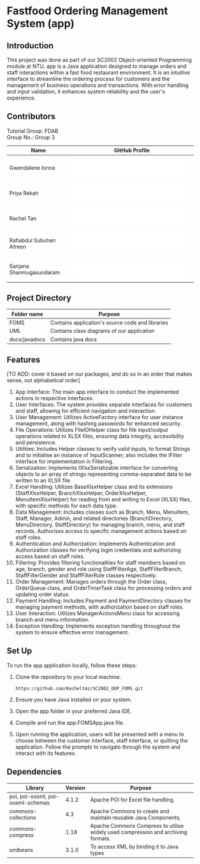 # Fastfood Ordering Management System (app)

## Introduction

This project was done as part of our SC2002 Object-oriented Programming module at NTU. app is a Java application designed to manage orders and staff interactions within a fast food restaurant environment. It is an intuitive interface to streamline the ordering process for customers and the management of business operations and transactions. With error handling and input validation, it enhances system reliability and the user's experience.

## Contributors

Tutorial Group: FDAB  
Group No.: Group 3

| Name                        | GitHub Profile                                     |
|-----------------------------|----------------------------------------------------|
| Gwendalene Ionna            | [![gwenionna](https://github.com/Racheltmz/SC2002_OOP_FOMS/raw/main/your_cool_intro%20(3).gif)](https://github.com/gwenionna) |
| Priya Rekah                 | [![priyarekah](https://github.com/Racheltmz/SC2002_OOP_FOMS/raw/main/your_cool_intro%20(1).gif)](https://github.com/Priyarekah) |
| Rachel Tan                  | [![racheltmx](https://github.com/Racheltmz/SC2002_OOP_FOMS/raw/main/your_cool_intro%20(2).gif)](https://github.com/racheltmz) |
| Rafiabdul Subuhan Afreen    | [![afreenrafi](https://github.com/Racheltmz/SC2002_OOP_FOMS/raw/main/your_cool_intro%20(5).gif)](https://github.com/afreenrafi) |
| Sanjana Shanmugasundaram    | [![snnjana](https://github.com/Racheltmz/SC2002_OOP_FOMS/raw/main/your_cool_intro%20(4).gif)](https://github.com/snnjana) |


## Project Directory

| Folder name  | Purpose |
| -------- | ------- |
| FOMS | Contains application's source code and libraries|
| UML | Contains class diagrams of our application |
| docs/javadocs | Contains java docs | 

## Features

[TO ADD: cover it based on our packages, and do so in an order that makes sense, not alphabetical order]

1. App Interface: The main app interface to conduct the implemented actions in respective interfaces.
2. User Interfaces: The system provides separate interfaces for customers and staff, allowing for efficient navigation and interaction.
3. User Management: Utilizes ActiveFactory interface for user instance management, along with hashing passwords for enhanced security.
4. File Operations: Utilizes FileIOHelper class for file input/output operations related to XLSX files, ensuring data integrity, accessibility and persistence.
5. Utilities: Includes Helper classes to verify valid inputs, to format Strings and to initialise an instance of InputScanner; also includes the IFilter interface for implementation in Filtering.
6. Serialization: Implements IXlsxSerializable interface for converting objects to an array of strings representing comma-separated data to be written to an XLSX file.
7. Excel Handling: Utilizes BaseXlsxHelper class and its extensions (StaffXlsxHelper, BranchXlsxHelper, OrderXlsxHelper, MenuItemXlsxHelper) for reading from and writing to Excel (XLSX) files, with specific methods for each data type.
8. Data Management: Includes classes such as Branch, Menu, MenuItem, Staff, Manager, Admin, and related directories (BranchDirectory, MenuDirectory, StaffDirectory) for managing branch, menu, and staff records. Authorises access to specific management actions based on staff roles.
9. Authentication and Authorization: Implements Authentication and Authorization classes for verifying login credentials and authorizing access based on staff roles.
10. Filtering: Provides filtering functionalities for staff members based on age, branch, gender and role using StaffFilterAge, StaffFilterBranch, StaffFilterGender and StaffFilterRole classes respectively.
11. Order Management: Manages orders through the Order class, OrderQueue class, and OrderTimerTask class for processing orders and updating order status.
12. Payment Handling: Includes Payment and PaymentDirectory classes for managing payment methods, with authorization based on staff roles.
13. User Interaction: Utilizes ManagerActionsMenu class for accessing branch and menu information.
14. Exception Handling: Implements exception handling throughout the system to ensure effective error management.

## Set Up

To run the app application locally, follow these steps:

1. Clone the repository to your local machine.

       https://github.com/Racheltmz/SC2002_OOP_FOMS.git

2. Ensure you have Java installed on your system.
3. Open the app folder in your preferred Java IDE.
4. Compile and run the app.FOMSApp.java file.
5. Upon running the application, users will be presented with a menu to choose between the customer interface, staff interface, or quitting the application. Follow the prompts to navigate through the system and interact with its features.

## Dependencies

| Library  | Version | Purpose                             |
| -------- | ------- | ----------------------------------- |
| poi, poi-ooxml, poi-ooxml-schemas | 4.1.2 | Apache POI for Excel file handling. |
| commons-collections | 4.3 | Apache Commons to create and maintain reusable Java Components, |
| commons-compress | 1.18 | Apache Commons Compress to utilise widely used compression and archiving formats. |
| xmlbeans | 3.1.0 | To access XML by binding it to Java types |
